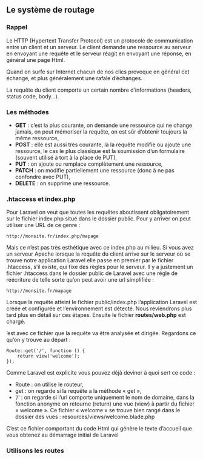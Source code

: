 ## Le système de routage

### Rappel

Le HTTP (Hypertext Transfer Protocol) est un protocole de communication entre un client et un serveur. Le client demande une ressource au serveur en envoyant une requête et le serveur réagit en envoyant une réponse, en général une page Html.

Quand on surfe sur Internet chacun de nos clics provoque en général cet échange, et plus généralement une rafale d’échanges.

La requête du client comporte un certain nombre d’informations (headers, status code, body…).

### Les méthodes

- **GET** : c’est la plus courante, on demande une ressource qui ne change jamais, on peut mémoriser la requête, on est sûr d’obtenir toujours la même ressource,
- **POST** : elle est aussi très courante, là la requête modifie ou ajoute une ressource, le cas le plus classique est la soumission d’un formulaire (souvent utilisé à tort à la place de PUT),
- **PUT** : on ajoute ou remplace complètement une ressource,
- **PATCH** : on modifie partiellement une ressource (donc à ne pas confondre avec PUT),
- **DELETE** : on supprime une ressource.

### .htaccess et index.php

Pour Laravel on veut que toutes les requêtes aboutissent obligatoirement sur le fichier index.php situé dans le dossier public. Pour y arriver on peut utiliser une URL de ce genre :

`http://monsite.fr/index.php/mapage`

Mais ce n’est pas très esthétique avec ce index.php au milieu. Si vous avez un serveur Apache lorsque la requête du client arrive sur le serveur où se trouve notre application Laravel elle passe en premier par le fichier .htaccess, s’il existe, qui fixe des règles pour le serveur. Il y a justement un fichier .htaccess dans le dossier public de Laravel avec une règle de réécriture de telle sorte qu’on peut avoir une url simplifiée :

`http://monsite.fr/mapage`

Lorsque la requête atteint le fichier public/index.php l’application Laravel est créée et configurée et l’environnement est détecté. Nous reviendrons plus tard plus en détail sur ces étapes. Ensuite le fichier **routes/web.php** est chargé. 

’est avec ce fichier que la requête va être analysée et dirigée. Regardons ce qu’on y trouve au départ :

```injectablephp
Route::get('/', function () {
    return view('welcome');
});
```
Comme Laravel est explicite vous pouvez déjà deviner à quoi sert ce code :

- Route : on utilise le routeur,
- get : on regarde si la requête a la méthode « get »,
- ‘/’ : on regarde si l’url comporte uniquement le nom de domaine,
dans la fonction anonyme on retourne (return) une vue (view) à partir du fichier « welcome ».
Ce fichier « welcome » se trouve bien rangé dans le dossier des vues : resources/views/welcome.blade.php

C’est ce fichier comportant du code Html qui génère le texte d’accueil que vous obtenez au démarrage initial de Laravel

### Utilisons les routes

